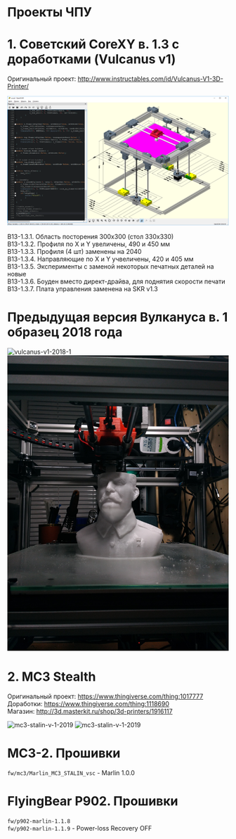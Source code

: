 ﻿# Проекты ЧПУ

# 1. Советский CoreXY  в. 1.3 с доработками (Vulcanus v1)
Оригинальный проект: http://www.instructables.com/id/Vulcanus-V1-3D-Printer/

![sovietxy-v1-2019-1](v/soviet-core-xy-2019/SovietCoreXY_devel_logo.png?raw=true "Советский CoreXY в. 1.3 в разработке")

В13-1.3.1. Область посторения 300х300 (стол 330х330)<br/>
В13-1.3.2. Профиля по X и Y увеличены, 490 и 450 мм<br/>
В13-1.3.3. Профиля (4 шт) заменены на 2040<br/>
В13-1.3.4. Направляющие по X и Y учвеличены, 420 и 405 мм<br/>
В13-1.3.5. Эксперименты с заменой некоторых печатных деталей на новые<br/>
В13-1.3.6. Боуден вместо директ-драйва, для поднятия скорости печати<br/>
В13-1.3.7. Плата управления заменена на SKR v1.3<br/>


# Предыдущая версия Вулкануса в. 1 образец 2018 года
![vulcanus-v1-2018-1](v/vulcanus-v1-2018/IMG_20180916_111408.jpg?raw=true "Вулканус в. 1")
![vulcanus-v1-2018-1](v/vulcanus-v1-2018/IMG_20180825_224153.jpg?raw=true "Вулканус в. 1")

# 2. MC3 Stealth
Оригинальный проект: https://www.thingiverse.com/thing:1017777<br/>
Доработки: https://www.thingiverse.com/thing:1118690<br/>
Магазин: http://3d.masterkit.ru/shop/3d-printers/1916117<br/>

![mc3-stalin-v-1-2019](v/mc3-stalin/IMG_20190720_144446.jpg?raw=true "MC3 СТАЛИН")
![mc3-stalin-v-1-2019](v/mc3-stalin/IMG_20190720_144437.jpg?raw=true "MC3 СТАЛИН")

# MC3-2. Прошивки
`fw/mc3/Marlin_MC3_STALIN_vsc` - Marlin 1.0.0<br/>

# FlyingBear P902. Прошивки
`fw/p902-marlin-1.1.8`<br/>
`fw/p902-marlin-1.1.9` - Power-loss Recovery OFF<br/>
